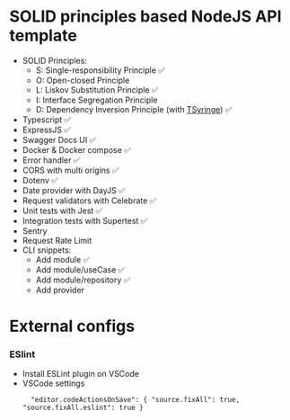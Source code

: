 # SOLID principles based NodeJS API template

- SOLID Principles:
  - S: Single-responsibility Principle :white_check_mark:
  - O: Open-closed Principle
  - L: Liskov Substitution Principle :white_check_mark:
  - I: Interface Segregation Principle 
  - D: Dependency Inversion Principle (with [TSyringe](https://github.com/microsoft/tsyringe)) :white_check_mark:
- Typescript :white_check_mark:
- ExpressJS :white_check_mark:
- Swagger Docs UI :white_check_mark:
- Docker & Docker compose :white_check_mark:
- Error handler :white_check_mark:
- CORS with multi origins :white_check_mark:
- Dotenv :white_check_mark:
- Date provider with DayJS :white_check_mark:
- Request validators with Celebrate :white_check_mark:
- Unit tests with Jest :white_check_mark:
- Integration tests with Supertest :white_check_mark:
- Sentry
- Request Rate Limit
- CLI snippets:
  - Add module :white_check_mark:
  - Add module/useCase :white_check_mark:
  - Add module/repository :white_check_mark:
  - Add provider



# External configs

### ESlint

- Install ESLint plugin on VSCode
- VSCode settings
  ```
    "editor.codeActionsOnSave": { "source.fixAll": true, "source.fixAll.eslint": true }
  ```


